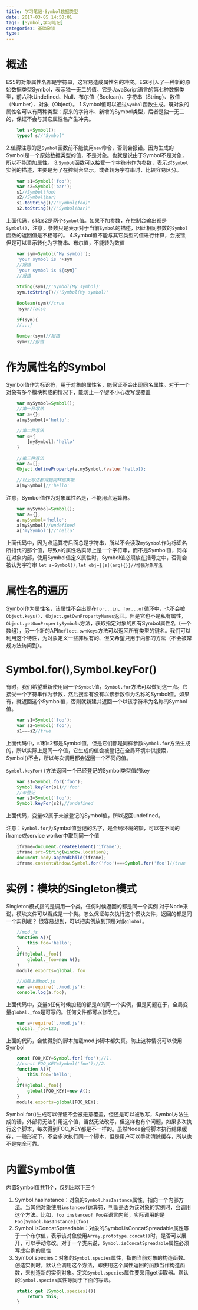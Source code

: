 ```yaml
---
title: 学习笔记-Symbol数据类型
date: 2017-03-05 14:50:01
tags: [Symbol,学习笔记]
categories: 基础杂谈
type:
---
```

# 概述 #
ES5的对象属性名都是字符串，这容易造成属性名的冲突。ES6引入了一种新的原始数据类型Symbol，表示独一无二的值。它是JavaScript语言的第七种数据类型，前六种:Undefined、Null、布尔值（Boolean）、字符串（String）、数值（Number）、对象（Object）。
1.Symbol值可以通过`Symbol`函数生成。既对象的属性名可以有两种类型：原来的字符串、新增的Symbol类型，后者是独一无二的，保证不会与其它属性名产生冲突。
```js
	let s=Symbol();	
	typeof s//"Symbol"
```
2.值得注意的是`Symbol`函数前不能使用`new`命令，否则会报错。因为生成的Symbol是一个原始数据类型的值，不是对象。也就是说由于Symbol不是对象，所以不能添加属性。
3.`Symbol`函数可以接受一个字符串作为参数，表示对`Symbol`实例的描述，主要是为了在控制台显示，或者转为字符串时，比较容易区分。
```js	
	var s1=Symbol('foo');
	var s2=Symbol('bar');
	s1//Symbol(foo)
	s2//Symbol(bar)
	s1.toString()//"Symbol(foo)"
	s2.toString()//"Symbol(bar)"
```
<!--more-->
上面代码，s1和s2是两个`Symbol`值。如果不加参数，在控制台输出都是`Symbol()`，注意，参数只是表示对于当前`Symbol`的描述，因此相同参数的`Symbol`函数的返回值是不相等的。
4.Symbol值不能与其它类型的值进行计算，会报错,但是可以显示转化为字符串、布尔值，不能转为数值
```js
	var sym=Symbol('My symbol');
	'your symbol is '+sym
	//报错
	`your symbol is ${sym}`
	//报错
	
	String(sym)//'Symbol(My symbol)'
	sym.toString()//'Symbol(My symbol)'
	
	Boolean(sym)//true
	!sym//false
	
	if(sym){
	//...}
	
	Number(sym)//报错
	sym+2//报错
```
# 作为属性名的Symbol #
Symbol值作为标识符，用于对象的属性名，能保证不会出现同名属性。对于一个对象有多个模块构成的情况下，能防止一个键不小心改写或覆盖
```js
	var mySymbol=Symbol();
	//第一种写法
	var a={};
	a[mySymbol]='hello';
	
	//第二种写法
	var a={
		[mySymbol]:'hello'	
	}
	
	//第三种写法
	var a=[];
	Object.defineProperty(a,mySymbol,{value:'hello});
	
	//以上写法都得到同样结果哦
	a[mySymbol]//'hello'
```
注意，Symbol值作为对象属性名是，不能用点运算符。
```js
	var mySymbol=Symbol();
	var a={};	
	a.mySymbol='hello';
	a[mySymbol]//undefined
	a['mySymbol']//'hello'
```
上面代码中，因为点运算符后面总是字符串，所以不会读取`mySymbol`作为标识名所指代的那个值，导致a的属性名实际上是一个字符串，而不是Symbol值，同样在对象内部，使用Symbol值定义属性时，Symbol值必须放在括号之中，否则会被认为字符串
`let s=Symbol();let obj={[s](arg){}}//增强对象写法`
# 属性名的遍历 #
Symbol作为属性名，该属性不会出现在`for...in`、`for...of`循环中，也不会被`Object.keys()`、`Object.getOwnPropertyNames`返回。但是它也不是私有属性，`Object.getOwnPropertySymbols`方法，获取指定对象的所有Symbol属性名（一个数组），另一个新的API`Reflect.ownKeys`方法可以返回所有类型的键名。我们可以利用这个特性，为对象定义一些非私有的、但又希望只用于内部的方法（不会被常规方法访问到）。
# Symbol.for(),Symbol.keyFor() #
有时，我们希望重新使用同一个`Symbol`值，`Symbol.for`方法可以做到这一点。它接受一个字符串作为参数，然后搜索有没有以该参数作为名称的Symbol值。如果有，就返回这个Symbol值，否则就新建并返回一个以该字符串为名称的Symbol值。
```js
	var s1=Symbol('foo');
	var s2=Symbol('foo');	
	s1===s2//true
```
上面代码中，s1和s2都是Symbol值，但是它们都是同样参数`Symbol.for`方法生成的，所以实际上是同一个值，它生成的值会被登记在全局环境中供搜索，Symbol()不会，所以每次调用都会返回一个不同的值。

`Symbol.keyFor()`方法返回一个已经登记的Symbol类型值的key
```js
	var s1=Symbol.for('foo');
	Symbol.keyFor(s1)//'foo'
	//未登记	
	var s2=Symbol('foo');
	Symbol.keyFor(s2);//undefined
```
上面代码，变量s2属于未被登记的Symbol值，所以返回undefined。

注意：`Symbol.for`为Symbol值登记的名字，是全局环境的额，可以在不同的iframe或service worker中取到同一个值
```js
	iframe=document.createElement('iframe');
	iframe.src=String(window.location);
	document.body.appendChild(iframe);	
	iframe.contentWindow.Symbol.for('foo')===Symbol.for('foo')//true
```
# 实例：模块的Singleton模式 #
Singleton模式指的是调用一个类，任何时候返回的都是同一个实例
对于Node来说，模块文件可以看成是一个类。怎么保证每次执行这个模块文件，返回的都是同一个实例呢？
很容易想到，可以把实例放到顶层对象`global`。
```js
	//mod.js
	function A(){
		this.foo='hello';
	}
	if(!global._foo){
		global._foo=new A();
	}
	module.exports=global._foo
	
	//加载上面mod.js
	var a=require('./mod.js');
	console.log(a.foo);
```
上面代码中，变量a任何时候加载的都是A的同一个实例，但是问题在于，全局变量`global._foo`是可写的。任何文件都可以修改它。
```js
	var a=require('./mod.js');
	global._foo=123;
```
上面的代码，会使得别的脚本加载mod.js脚本都失真。防止这种情况可以使用Symbol
```js	
	const FOO_KEY=Symbol.for('foo');//1.
	//const FOO_KEY=Symbol('foo');//2.
	function A(){
		this.foo='hello';
	}
	if(!global._foo){
		global[FOO_KEY]=new A();
	}
	module.exports=global[FOO_kEY];
```
Symbol.for()生成可以保证不会被无意覆盖，但还是可以被改写，Symbol方法生成的话，外部将无法引用这个值，当然无法改写，但这样也有个问题，如果多次执行这个脚本，每次得到FOO_KEY都是不一样的。虽然Node会将脚本执行结果缓存，一般形况下，不会多次执行同一个脚本，但是用户可以手动清除缓存，所以也不是完全可靠。
# 内置Symbol值 #
内置Symbol值共11个，仅列出以下三个
1. Symbol.hasInstance：对象的`Symbol.hasInstance`属性，指向一个内部方法。当其他对象使用`instanceof`运算符，判断是否为该对象的实例时，会调用这个方法。比如，`foo instanceof Foo在`语言内部，实际调用的是`Foo[Symbol.hasInstance](foo)`
2. Symbol.isConcatSpreadable：对象的Symbol.isConcatSpreadable属性等于一个布尔值，表示该对象使用`Array.prototype.concat()`时，是否可以展开，可以手动修改。对于一个类来说，`Symbol.isConcatSpreadable`属性必须写成实例的属性
3. Symbol.species：对象的`Symbol.species`属性，指向当前对象的构造函数。创造实例时，默认会调用这个方法，即使用这个属性返回的函数当作构造函数，来创造新的实例对象。定义`Symbol.species`属性要采用get读取器。默认的`Symbol.species`属性等同于下面的写法。
```js
	static get [Symbol.species](){
		return this;
	}
```